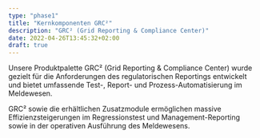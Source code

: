 ```yaml
---
type: "phase1"
title: "Kernkomponenten GRC²"
description: "GRC² (Grid Reporting & Compliance Center)"
date: 2022-04-26T13:45:32+02:00
draft: true
---
```


Unsere Produktpalette GRC² (Grid Reporting & Compliance Center) wurde gezielt für die Anforderungen des regulatorischen Reportings entwickelt und bietet umfassende Test-, Report- und Prozess-Automatisierung im Meldewesen.

GRC² sowie die erhältlichen Zusatzmodule ermöglichen massive Effizienzsteigerungen im Regressionstest und Management-Reporting sowie in der operativen Ausführung des Meldewesens.